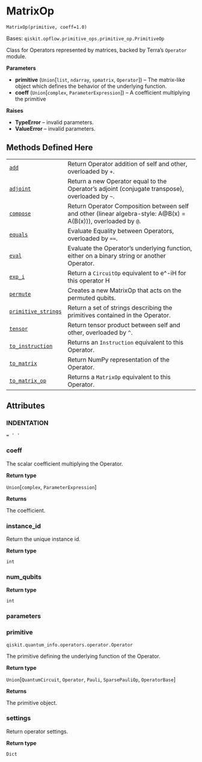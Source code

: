 # MatrixOp

<span id="undefined" />

`MatrixOp(primitive, coeff=1.0)`

Bases: `qiskit.opflow.primitive_ops.primitive_op.PrimitiveOp`

Class for Operators represented by matrices, backed by Terra’s `Operator` module.

**Parameters**

*   **primitive** (`Union`\[`list`, `ndarray`, `spmatrix`, `Operator`]) – The matrix-like object which defines the behavior of the underlying function.
*   **coeff** (`Union`\[`complex`, `ParameterExpression`]) – A coefficient multiplying the primitive

**Raises**

*   **TypeError** – invalid parameters.
*   **ValueError** – invalid parameters.

## Methods Defined Here

|                                                                                                                                                                                               |                                                                                                                  |
| --------------------------------------------------------------------------------------------------------------------------------------------------------------------------------------------- | ---------------------------------------------------------------------------------------------------------------- |
| [`add`](qiskit.opflow.primitive_ops.MatrixOp.add#qiskit.opflow.primitive_ops.MatrixOp.add "qiskit.opflow.primitive_ops.MatrixOp.add")                                                         | Return Operator addition of self and other, overloaded by `+`.                                                   |
| [`adjoint`](qiskit.opflow.primitive_ops.MatrixOp.adjoint#qiskit.opflow.primitive_ops.MatrixOp.adjoint "qiskit.opflow.primitive_ops.MatrixOp.adjoint")                                         | Return a new Operator equal to the Operator’s adjoint (conjugate transpose), overloaded by `~`.                  |
| [`compose`](qiskit.opflow.primitive_ops.MatrixOp.compose#qiskit.opflow.primitive_ops.MatrixOp.compose "qiskit.opflow.primitive_ops.MatrixOp.compose")                                         | Return Operator Composition between self and other (linear algebra-style: A\@B(x) = A(B(x))), overloaded by `@`. |
| [`equals`](qiskit.opflow.primitive_ops.MatrixOp.equals#qiskit.opflow.primitive_ops.MatrixOp.equals "qiskit.opflow.primitive_ops.MatrixOp.equals")                                             | Evaluate Equality between Operators, overloaded by `==`.                                                         |
| [`eval`](qiskit.opflow.primitive_ops.MatrixOp.eval#qiskit.opflow.primitive_ops.MatrixOp.eval "qiskit.opflow.primitive_ops.MatrixOp.eval")                                                     | Evaluate the Operator’s underlying function, either on a binary string or another Operator.                      |
| [`exp_i`](qiskit.opflow.primitive_ops.MatrixOp.exp_i#qiskit.opflow.primitive_ops.MatrixOp.exp_i "qiskit.opflow.primitive_ops.MatrixOp.exp_i")                                                 | Return a `CircuitOp` equivalent to e^-iH for this operator H                                                     |
| [`permute`](qiskit.opflow.primitive_ops.MatrixOp.permute#qiskit.opflow.primitive_ops.MatrixOp.permute "qiskit.opflow.primitive_ops.MatrixOp.permute")                                         | Creates a new MatrixOp that acts on the permuted qubits.                                                         |
| [`primitive_strings`](qiskit.opflow.primitive_ops.MatrixOp.primitive_strings#qiskit.opflow.primitive_ops.MatrixOp.primitive_strings "qiskit.opflow.primitive_ops.MatrixOp.primitive_strings") | Return a set of strings describing the primitives contained in the Operator.                                     |
| [`tensor`](qiskit.opflow.primitive_ops.MatrixOp.tensor#qiskit.opflow.primitive_ops.MatrixOp.tensor "qiskit.opflow.primitive_ops.MatrixOp.tensor")                                             | Return tensor product between self and other, overloaded by `^`.                                                 |
| [`to_instruction`](qiskit.opflow.primitive_ops.MatrixOp.to_instruction#qiskit.opflow.primitive_ops.MatrixOp.to_instruction "qiskit.opflow.primitive_ops.MatrixOp.to_instruction")             | Returns an `Instruction` equivalent to this Operator.                                                            |
| [`to_matrix`](qiskit.opflow.primitive_ops.MatrixOp.to_matrix#qiskit.opflow.primitive_ops.MatrixOp.to_matrix "qiskit.opflow.primitive_ops.MatrixOp.to_matrix")                                 | Return NumPy representation of the Operator.                                                                     |
| [`to_matrix_op`](qiskit.opflow.primitive_ops.MatrixOp.to_matrix_op#qiskit.opflow.primitive_ops.MatrixOp.to_matrix_op "qiskit.opflow.primitive_ops.MatrixOp.to_matrix_op")                     | Returns a `MatrixOp` equivalent to this Operator.                                                                |

## Attributes

<span id="undefined" />

### INDENTATION

`= ' '`

<span id="undefined" />

### coeff

The scalar coefficient multiplying the Operator.

**Return type**

`Union`\[`complex`, `ParameterExpression`]

**Returns**

The coefficient.

<span id="undefined" />

### instance\_id

Return the unique instance id.

**Return type**

`int`

<span id="undefined" />

### num\_qubits

**Return type**

`int`

<span id="undefined" />

### parameters

<span id="undefined" />

### primitive

`qiskit.quantum_info.operators.operator.Operator`

The primitive defining the underlying function of the Operator.

**Return type**

`Union`\[`QuantumCircuit`, `Operator`, `Pauli`, `SparsePauliOp`, `OperatorBase`]

**Returns**

The primitive object.

<span id="undefined" />

### settings

Return operator settings.

**Return type**

`Dict`
